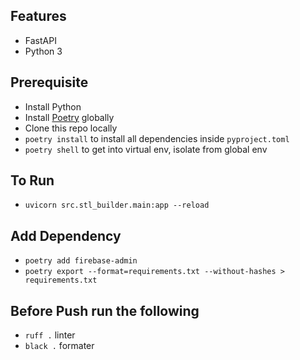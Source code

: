 ## Features
- FastAPI
- Python 3

## Prerequisite
- Install Python
- Install [Poetry](https://python-poetry.org/docs/) globally
- Clone this repo locally
- `poetry install` to install all dependencies inside `pyproject.toml`
- `poetry shell` to get into virtual env, isolate from global env 

## To Run
- `uvicorn src.stl_builder.main:app --reload`

## Add Dependency
- `poetry add firebase-admin`
- `poetry export --format=requirements.txt --without-hashes > requirements.txt`

## Before Push run the following
- `ruff .` linter
- `black .` formater